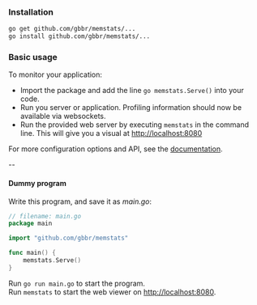 ### Installation

```bash
go get github.com/gbbr/memstats/...
go install github.com/gbbr/memstats/...
```

### Basic usage

To monitor your application:  
* Import the package and add the line `go memstats.Serve()` into your code. 
* Run you server or application. Profiling information should now be available via websockets.  
* Run the provided web server by executing `memstats` in the command line. This will give
you a visual at [http://localhost:8080](http://localhost:8080)

For more configuration options and API, see the [documentation](http://godoc.org/github.com/gbbr/memstats).   

--

#### Dummy program

Write this program, and save it as _main.go_:

```go
// filename: main.go
package main

import "github.com/gbbr/memstats"

func main() {
	memstats.Serve()
}
```

Run `go run main.go` to start the program.  
Run `memstats` to start the web viewer on [http://localhost:8080](http://localhost:8080).
